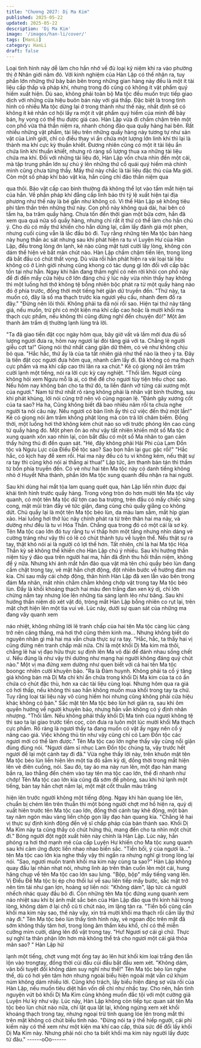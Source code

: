 ```yaml
---
title: "Chương 2027: Dị Ma Kim"
published: 2025-05-22
updated: 2025-05-22
description: 'Dị Ma Kim'
image: '/images/han-li/cover/'
tags: [HanLi]
category: HanLi
draft: false
---
```


Loại tình hình này dễ làm cho hắn nhớ về đủ loại kỷ niệm khi ra
vào phường thị ở Nhân giới năm đó.
Với kinh nghiệm của Hàn Lập có thể nhận ra, tuy phần lớn những
thứ bày bán bên trong những gian hàng này đều là một ít tài liệu
cấp thấp và pháp khí, nhưng trong đó cũng có không ít vật phẩm
quý hiếm xuất hiện.
Dù sao, không phải toàn bộ Ma tộc đều muốn trực tiếp giao dịch
với những cửa hiệu buôn bán này với giá thấp.
Đặc biệt là trong tình hình có nhiều Ma tộc dừng lại ở trong thành
như thế này, nhất định sẽ có không ít kẻ nhân cơ hội lấy ra một ít
vật phẩm quý hiếm của mình để bày bán, hy vọng có thể thu
được giá cao.
Hàn Lập vừa đi chầm chậm trên một con phố vừa thả thần niệm
ra, nhanh chóng đảo qua quầy hàng hai bên.
Rất nhiều những vật phẩm, tài liệu trên những quầy hàng này
tương tự như sản vật của Linh giới, chỉ có điều thay vì ẩn chứa
một lượng lớn linh khí thì lại là thành ma khí cực kỳ thuần khiết.
Đương nhiên cũng có một ít tài liệu ẩn chứa linh khí thuần khiết,
nhưng rõ ràng số lượng thua xa những tài liệu chứa ma khí.
Đối với những tài liệu đó, Hàn Lập vốn chưa nhìn đến một cái, mà
tập trung phần lớn sự chú ý lên những thứ cổ quái quý hiếm mà
chính mình cũng chưa từng thấy.
Mấy thứ này chắc là tài liệu đặc thù của Ma giới.
Còn một số pháp khí bảo vật kia, hắn cũng chỉ đảo thần niệm qua

qua thôi.
Bảo vật cấp cao bình thường đã không thể lọt vào tầm mắt hiện
tại của hắn. Về phần pháp khí đẳng cấp linh bảo thì tỷ lệ xuất hiện
tại địa phương như thế này là bé gần như không có.
Vì thế Hàn Lập sẽ không tiêu phí tâm thần trên những thứ này.
Con phố này không quá dài, hai bên có tầm ha, ba trăm quầy
hàng.
Chưa tốn đến thời gian một bữa cơm, hắn đã xem qua quá nửa
số quầy hàng, nhưng chỉ rất ít thứ có thể làm cho hắn chú ý. Cho
dù có mấy thứ khiến cho hắn dừng lại, cầm lấy đánh giá một
phen, nhưng cuối cùng vẫn là lắc đầu bỏ đi.
Tuy rằng những tên Ma tộc bán hàng này hung thần ác sát nhưng
sau khi phát hiện ra tu vi Luyện Hư của Hàn Lập, đều trong lòng
ớn lạnh, kẻ nào cũng mặt tươi cười lấy lòng, không còn dám thể
hiện vẻ bất mãn chút nào.
Hàn Lập chầm chậm tiến lên, trong lòng đã bắt đầu có chút thất
vọng.
Dù vừa rồi hắn phát hiện ra vài loại tài liệu không có ở Linh giới
nhưng cũng khong có tác dụng gì lớn đối với cấp bậc tồn tại như
hắn. Ngay khi hắn đang thầm nghĩ có nên rời khỏi con phố này để
đi đến mấy cửa hiệu cỡ lớn đáng chú ý lúc nãy vừa nhìn thấy hay
không thì một luồng hơi thở không tệ bỗng nhiên bộc phát ra từ
một quầy hàng nào đó ở phía trước, đồng thời một tiếng hét giận
dữ truyền đến.
"Thứ này, ta muốn có, đây là số ma thạch trước kia ngươi yêu
cầu, nhanh đem đồ ra đây."
"Đừng nên lôi thôi. Không phải ta đã nói rồi sao. Hiện tại thứ này
tăng giá, nếu muốn, trừ phi có một kiện ma khí cấp cao hoặc là
mười khối ma thạch cực phẩm, nếu không thì cũng đừng nghĩ đến
chuyện đó!" Một âm thanh âm trầm dị thường lạnh lùng trả lời.

"Ta đã giao tiền đặt cọc ngày hôm qua, bây giờ vất vả lắm mới
đưa đủ số lượng ngươi đưa ra, hôm nay ngươi lại đòi tăng giá với
ta. Chẳng lẽ người giễu cợt ta!" Giọng nói thứ nhất càng giận dữ
thêm, có vẻ như không chịu bỏ qua.
"Hắc hắc, thứ ấy là của ta tất nhiên giá như thế nào là theo ý ta.
Đây là tiền đặt cọc ngươi đưa hôm qua, nhanh cầm lấy đi. Đã
không có ma thạch cực phẩm và ma khí cấp cao thì lăn ra xa
chút." Kẻ có giọng nói âm trầm cười lạnh một tiếng, nói ra lời cực
kỳ cay nghiệt.
"Thối lắm. Ngươi cũng không hỏi xem Ngưu mỗ là ai, có thể để
cho ngươi tùy tiện trêu chọc sao. Nếu hôm nay không bán cho ta
thứ đó, ta liền đánh vỡ từng cái xương một của ngươi." Nam tử
thứ nhất rõ ràng không phải là nhân vật bình thường, sau khi phát
khùng, lời nói cũng trở nên vô cùng ngoan lệ.
"Đánh gãy xương cốt của ta sao? Ha ha, Cũng không biết đã bao
nhiêu năm rồi ta chưa nghe người ta nói câu này. Nếu ngươi có
bản lĩnh ấy thì cứ việc đến thử một lần!" Kẻ có giọng nói âm trầm
không phật lòng mà còn trả lời châm biếm.
Đồng thời, một luồng hơi thở không kém chút nào so với trước
phóng lên cao cũng từ quầy hàng đó.
Một phen ồn ào như vậy tất nhiên khiến một số Ma tộc ở xung
quanh xôn xao nhìn lại, còn bắt đầu có một số Ma nhân to gan
cảm thấy hứng thú đi đến quan sát.
"Hé, đây không phải Hải Phi của Lam Đồn tộc và Ngưu Lực của
Điểu Đề tộc sao? Sao bọn hắn lại gục gặc rồi!"
"Hắc hắc, có kịch hay để xem rồi. Hai ma này đều có tu vi không
kém, nếu thật sự ra tay thì cũng khó nói ai thắng ai thua!"
Lập tức, âm thanh bàn tán thì thầm từ bốn phía truyền đến.
Có vẻ như hai tên Ma tộc này có danh tiếng không nhỏ ở Huyết
Nha thành, phần lớn Ma tộc xung quanh đều nhận ra hai người.

Sau khi dùng hai mắt tỏa lam quang quét qua, hàn Lập liền nhìn
được đại khái tình hình trước quầy hàng.
Trong vòng tròn do hơn mười tên Ma tộc vây quanh, có một tên
Ma tộc dữ tợn cao ba trượng, trên đầu có mấy chiếc sừng cong,
mặt mũi tràn đầy vẻ tức giận, đang cùng chủ quầy giằng co không
dứt.
Chủ quầy lại là một tên Ma tộc béo lùn, da màu lam sẫm, mắt híp
gian xảo.
Hai luồng hơi thở lúc nãy chính phát ra từ trên thân hai ma này,
và dường như đều là tu vi Hóa Thần.
Chẳng qua trong đó có một cái là sơ kỳ.
Tên Ma tộc cao lớn đó tuy rằng tu vi thấp hơn một tầng nhưng
nhìn dáng vẻ cường tráng như vậy thì có lẽ có chút thành tựu về
luyện thể. Nếu thật sự ra tay, thật khó nói ai là người có lợi thế
hơn.
Tất nhiên, chỉ là hai Ma tộc Hóa Thần kỳ sẽ không thể khiến cho
Hàn Lập chú ý nhiều. Sau khi hướng thần niệm tùy ý đảo qua trên
người hai ma, hắn đã định thu hồi thần niệm, không để ý nữa.
Nhưng khi ánh mắt hắn đảo qua vật mà tên chủ quầy béo lùn
đang cầm chặt trong tay, vẻ mặt hắn chợt động, đột nhiên bước
về hướng đám ma kia.
Chỉ sau mấy cái chớp động, thân hình Hàn Lập đã xen lẫn vào
bên trong đám Ma nhân, mắt nhìn chằm chằm không chớp vật
trong tay Ma tộc béo lùn.
Đấy là khối khoáng thạch hai màu đen trắng đan xen kỳ dị, chỉ lớn
chừng nắm tay nhưng lóe lên những tia sáng lạnh lẽo như băng.
Sau khi hướng thần niệm dò xét vật đó, tròng mắt Hàn Lập bỗng
nhiên co rụt lại, trên mặt chợt hiện lên một tia vui vẻ.
Lúc này, dưới sự quan sát của những ma đang vây quanh xem

náo nhiệt, không những lời lẽ tranh chấp của hai tên Ma tộc càng
lúc càng trở nên căng thẳng, mà hơi thở cũng thêm kinh ma…
Nhưng không biết do nguyên nhân gì mà hai ma vẫn chưa thực
sự ra tay.
"Hắc, hắc, ta thấy hai vị cũng đừng nên tranh chấp mãi nữa. Chỉ
là một khối Dị Ma kim mà thôi, chẳng lẽ hai vị đạo hữu thực sự
định lên Ma võ đài để đánh nhau sống chết ư. Nếu đúng là như
vậy thì dường như mạng hai người không đáng quý chút nào."
Một vị ma đứng xem dường như quen biết với cả hai tên Ma tộc
boongc nhiên cười khuyên bảo.
"Ra là Đàm huynh. Không phải ta cố ý tăng giá không bán mà Dị
Ma chi khí ẩn chứa trong khối Dị Ma kim của ta có ẩn chứa có
chút đặc thù, hơn xa các tài liệu cùng loại. Nhưng hôm qua ra giá
có hơi thấp, nếu không thì sao hắn không muốn mua khối trong
tay ta chứ. Tuy rằng loại tài liệu này vô cùng hiếm hoi nhưng cũng
không phải cửa hiệu khác không có bán." Sắc mặt tên Ma tộc béo
lùn hơi giãn ra, sau khi ôm quyền hướng về người khuyên bảo,
nhưng hắn vẫn không có ý định nhân nhượng.
"Thối lắm. Nếu không phải thấy khối Dị Ma tinh của ngươi không
tệ thì sao ta lại giao trước tiền cọc, còn đưa ra luôn một lúc mười
khối Ma thạch cực phẩm. Rõ ràng là ngươi thấy ta đang muốn có
vật ấy ngay nên cố ý nâng cao giá. Việc không thủ tín như vậy
cũng chỉ có Lam Đồn tộc các ngươi mới có thể làm được." Tên
Ma tộc cao lớn nghe thấy vậy cũng nổi giận đùng đùng nói.
"Ngươi dám sỉ nhục Lam Đồn tộc chúng ta, vậy trước hết ngươi
để lại một cánh tay đi đã." Vừa nghe thấy lời này, trên khuôn mặt
tên Ma tộc béo lùn liền hiện lên một tia đỏ sẫm kỳ dị, đồng thời
trong mắt hiện lên vẻ điên cuồng, nói.
Sau đó, tay áo ma này run lên, một đạo hàn mang bắn ra, lao
thẳng đến chém vào tay tên ma tộc cao lớn, thế đi nhanh như
chớp!
Tên Ma tộc cao lớn kia cũng đã sớm đề phòng, sau khi hừ lạnh
một tiếng, bàn tay hắn chợt nắm lại, một mặt cốt thuẫn màu trắng

hiện lên trước người không một tiếng động.
Ngay khi hàn quang lóe lên, chuẩn bị chém lên trên thuẫn thì một
bóng người chợt mơ hồ hiện ra, quỷ dị xuất hiên trước tên Ma tộc
cao lớn, đồng thời cánh tay khẽ động, một bàn tay năm ngón màu
vàng liền chộp gọn lấy đạo hàn quang kia.
"Chẳng lẽ hai vị thực sự định kinh động đến vệ sĩ chấp pháp của
bản thành sao. Khối Dị Ma Kim này ta cũng thấy có chút hứng
thú, mang đến cho ta nhìn một chút đi."
Bóng người đột ngột xuất hiên này chính là Hàn Lập. Lúc này,
hắn phóng ra hơi thở mạnh mẽ của cấp Luyện Hư khiến cho Ma
tộc xung quanh sau khi cảm ứng được liền nhao nhao biến sắc.
"Tiền bối, ý của ngươi là…" tên Ma tộc cao lớn kia nghe thấy vậy
thì ngẩn ra nhưng nghĩ gì trong lòng lại nói.
"Sao, ngươi muốn tranh khối ma kim này cùng ta sao?" Hàn Lập
không quay đầu lại nhàn nhạt nói, nhưng linh áp trên thân cuốn
lên một cái, hung hăng chụp về tên Ma tộc cao lớn sau lưng.
"Bộp, bộp" mấy tiếng vang lên.
Vị Điểu Đề Ma tộc bị ép cho thối lui về sau liên tiếp mấy bước,
sắc mặt trở nên tím tái như gan lợn, hoảng sợ liền nói: "Không
dám", lập tức cả người nhếch nhác quay đầu bỏ đi.
Còn những tên Ma tộc đứng xung quanh xem náo nhiệt sau khi bị
ánh mắt sắc bén của Hàn Lập đảo qua thì kinh hãi trong lòng,
không dám ở lại chỗ cũ ti chút nào, im lặng tản ra.
"Tiền bối cũng cần khối ma kim này sao, thế này vậy, xin trả mười
khối ma thạch rồi cầm lấy thứ này đi." Tên Ma tộc béo lùn thấy
tình hình này, vẻ ngoan độc trên mặt đã sớm không thấy tăm hơi,
trong lòng âm thầm kêu khổ, chỉ có thể miễn cưỡng mỉm cười,
dâng lên đồ vật trong tay.
"Hư! Ngươi sợ cái gì chứ. Thực sự nghĩ ta thân phận lớn hơn mà
không thể trả cho ngươi một cái giá thỏa mãn sao? " Hàn Lập hừ

lạnh một tiếng, chợt vung một ống tay áo lên hút khối kim loại
trắng đen lẫn lộn vào trongtay, đồng thời cúi đầu cúi đầu bắt đầu
xem xét.
"Không dám, vãn bối tuyệt đối không dám suy nghĩ như thế!" Tên
Ma tộc béo lùn nghe thế, dù có hơi yên tâm hơn nhưng ngoài
biểu hiện ngoài mặt vẫn cứ khúm núm không dám nhiều lời.
Cũng khó trách, lấy biểu hiện đáng sợ vừa rồi của Hàn Lập, nếu
muốn tiêu diệt hắn vốn dễ chỉ như nhấc tay. Cho nên, hắn tình
nguyện vứt bỏ khối Dị Ma Kim cũng không muốn đắc tội với một
cường giả Luyện Hư kỳ như vậy.
Lúc này, Hàn Lập không còn tiếp tục quan sát tên Ma tộc béo lùn
chút nào nữa, chỉ lật qua lật lại, không ngừng xem xét khối
khoáng thạch trong tay, nhưng ngoại trừ tinh quang lóe lên trong
mắt thì trên mặt không có chút biểu tình nào.
"Đừng nói ta ỷ thế hiếp người, cái phi kiếm này có thể xem như
một kiện ma khí cao cấp, thừa sức để đổi lấy khối Dị Ma Kim này.
Nhưng phải nói cho ta biết khối ma kim này người lấy được từ
đâu."
------oOo------
